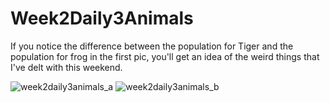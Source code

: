 # Week2Daily3Animals

If you notice the difference between the population for Tiger and the population for frog in the first pic, you'll get an idea of the weird things that I've delt with this weekend.

![week2daily3animals_a](https://user-images.githubusercontent.com/10855748/51453678-d31ab000-1d0e-11e9-9eb6-6211fc469956.PNG)
![week2daily3animals_b](https://user-images.githubusercontent.com/10855748/51453679-d3b34680-1d0e-11e9-89f7-32ffda0feb0e.PNG)
